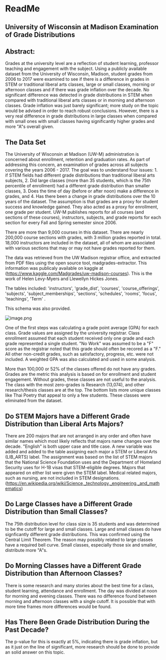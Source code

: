 
# ReadMe

## University of Wisconsin at Madison Examination of Grade Distributions 

## Abstract:

Grades at the university level are a reflection of student learning, professor teaching and engagement with the subject. Using a publicly available dataset from the University of Wisconsin, Madison, student grades from 2006 to 2017 were examined to see if there is a difference in grades in STEM or traditional liberal arts classes, large or small classes, morning or afternoon classes and if there was grade inflation over the decade. No significant difference was detected in grade distributions in STEM when compared with traditional liberal arts classes or in morning and afternoon classes. Grade inflation was just barely significant; more study on the topic would be advised in order to reach robust conclusions. However, there is a very real difference in grade distributions in large classes when compared with small ones with small classes having significantly higher grades and more "A"s overall given. 

## The Data Set

The University of Wisconsin at Madison (UW-M) administration is concerned about enrollment, retention and graduation rates. As part of addressing this concern, an examination of grades across all subjects covering the years 2006 - 2017. The goal was to understand four issues: 1. if STEM fields had different grade distributions than traditional liberal arts subjects, 2. Did large classes (more than 35 students, which is the 75th percentile of enrollment) had a different grade distribution than smaller classes, 3. Does the time of day (before or after noon) make a difference in grades, and 4. Has there been a change in grade distributions over the 10 years of the dataset. The assumption is that grades are a proxy for student success and knowledge gained. They also acted as a proxy for enrollment, one grade per student. UW-M publishes reports for all courses (and sections of these courses), instructors, subjects, and grade reports for each section for every Fall and Spring semester since 2006.

There are more than 9,000 courses in this dataset. There are nearly 200,000 course sections with grades, with 3 million grades reported in total. 18,000 instructors are included in the dataset, all of whom are associated with various sections that may or may not have grades reported for them.

The data was retrieved from the UW Madison registrar office, and extracted from PDF files using the open source tool, madgrades-extractor. This information was publicaly available on kaggle at (https://www.kaggle.com/Madgrades/uw-madison-courses). This is the work of Helen Levy-Myers and Llewellyn Hickes Jones.

The tables included: 'instructors', 'grade_dist', 'courses', 'course_offerings', 'subjects', 'subject_memberships', 'sections', 'schedules', 'rooms', 'focus', 'teachings', 'Term' .

This schema was also provided.

![image.png](attachment:image.png)

One of the first steps was calculating a grade point average (GPA) for each class. Grade values are assigned by the university registrar. Class enrollment assumed that each student received only one grade and each grade represented a single student. "No Work" was assumed to be a "F" score as the registrar noted that this grade should often be recored as a "F." All other non-credit grades, such as satisfactory, progress, etc. were not included. A weighted GPA was also calculated and used in some analysis.

More than 100,000 or 52% of the classes offered do not have any grades. Grades are the metric this analysis is based on for enrollment and student engagement. Without grades, these classes are not useful to the analysis. The class with the most zero-grades is Research (13,074), and other research/thesis classes are at the top. The bottom lists more unique classes like Thai Poetry that appeal to only a few students. These classes were eliminated from the dataset.

## Do STEM Majors have a Different Grade Distribution than Liberal Arts Majors?

There are 200 majors that are not arranged in any order and often have similar names which most likely reflects that majors name changes over the decade. "English" is both upper case and title case. A new variable was added and added to the table assigning each major a STEM or Liberal Arts (LIB_ARTS) label. The assignment was based on the list of STEM majors that the National Science Foundation uses and the Department of Homeland Security uses for H-1B visas that STEM-eligible degrees. Majors that appeared on either list were given the STEM label. Medical related majors, such as nursing, are not included in STEM designations. (https://en.wikipedia.org/wiki/Science,_technology,_engineering,_and_mathematics)


## Do Large Classes have a Different Grade Distribution than Small Classes?

The 75th distribution level for class size is 35 students and was determined to be the cutoff for large and small classes. Large and small classes do have signficantly different grade distributions. This was confirmed using the Central Limit Theorem. The reason may possibly related to large classes have a required bell curve. Small classes, especially those six and smaller, distribute more "A"s.


## Do Morning Classes have a Different Grade Distribution than Afternoon Classes?

There is some research and many stories about the best time for a class, student learning, attendance and enrollment. The day was divided at noon for morning and evening classes. There was no difference found between morning and afternoon classes with a single cutoff. It is possible that with more time frames more differences would be found.


## Has There Been Grade Distribution During the Past Decade?

The p-value for this is exactly at 5%, indicating there is grade inflation, but as it just on the line of significant, more research should be done to provide an solid answer on this topic.